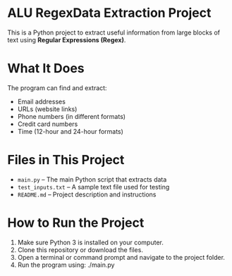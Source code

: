 # ALU RegexData Extraction Project

This is a Python project to extract useful information from large blocks of text using **Regular Expressions (Regex)**. 

# What It Does

The program can find and extract:
- Email addresses
- URLs (website links)
- Phone numbers (in different formats)
- Credit card numbers
- Time (12-hour and 24-hour formats)

# Files in This Project

- `main.py` – The main Python script that extracts data
- `test_inputs.txt` – A sample text file used for testing
- `README.md` – Project description and instructions

# How to Run the Project

1. Make sure Python 3 is installed on your computer.
2. Clone this repository or download the files.
3. Open a terminal or command prompt and navigate to the project folder.
4. Run the program using: ./main.py

